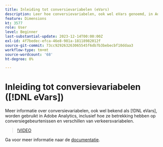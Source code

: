 ```yaml
---
title: Inleiding tot conversievariabelen (eVars)
description: Leer hoe conversievariabelen, ook wel eVars genoemd, in Adobe Analytics worden gebruikt, zoals hoe ze betrekking hebben op conversiegebeurtenissen en verschillen van verkeersvariabelen.
feature: Dimensions
kt: 3577
role: User
level: Beginner
last-substantial-update: 2023-12-14T00:00:00Z
exl-id: 4f7bedec-efca-46e8-981a-18118982012f
source-git-commit: 73cc929263263065545f6db7b3bebecbf10ddaa3
workflow-type: tm+mt
source-wordcount: '68'
ht-degree: 0%

---
```


# Inleiding tot conversievariabelen ([!DNL eVars])

Meer informatie over conversievariabelen, ook wel bekend als [!DNL eVars], worden gebruikt in Adobe Analytics, inclusief hoe ze betrekking hebben op conversiegebeurtenissen en verschillen van verkeersvariabelen.

>[!VIDEO](https://video.tv.adobe.com/v/28759/?quality=12&learn=on)

Ga voor meer informatie naar de [documentatie](https://experienceleague.adobe.com/docs/analytics/components/dimensions/evar.html).
